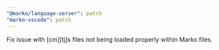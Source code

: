 ```yaml
---
"@marko/language-server": patch
"marko-vscode": patch
---
```


Fix issue with [cm][tj]s files not being loaded properly within Marko files.
